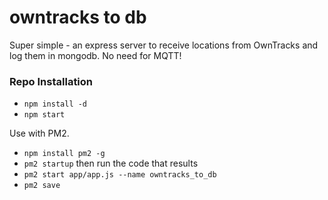 # owntracks to db

Super simple - an express server to receive locations from OwnTracks and log them in mongodb. No need for MQTT!

### Repo Installation

- `npm install -d`
- `npm start`

Use with PM2.

- `npm install pm2 -g`
- `pm2 startup` then run the code that results
- `pm2 start app/app.js --name owntracks_to_db`
- `pm2 save`
